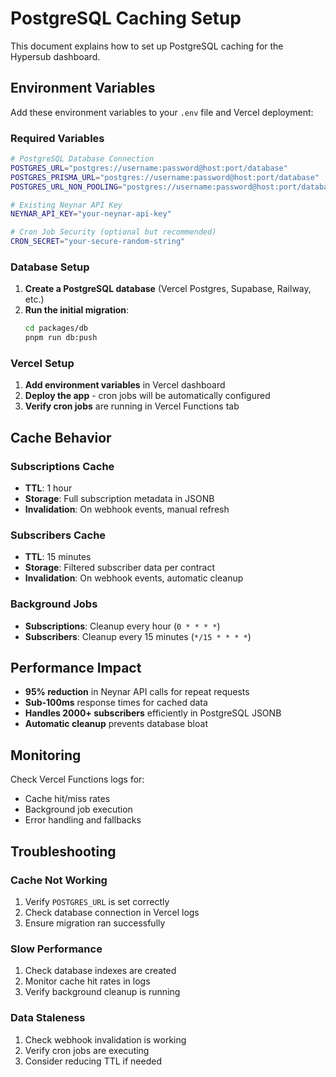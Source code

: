 # PostgreSQL Caching Setup

This document explains how to set up PostgreSQL caching for the Hypersub dashboard.

## Environment Variables

Add these environment variables to your `.env` file and Vercel deployment:

### Required Variables

```bash
# PostgreSQL Database Connection
POSTGRES_URL="postgres://username:password@host:port/database"
POSTGRES_PRISMA_URL="postgres://username:password@host:port/database"
POSTGRES_URL_NON_POOLING="postgres://username:password@host:port/database"

# Existing Neynar API Key
NEYNAR_API_KEY="your-neynar-api-key"

# Cron Job Security (optional but recommended)
CRON_SECRET="your-secure-random-string"
```

### Database Setup

1. **Create a PostgreSQL database** (Vercel Postgres, Supabase, Railway, etc.)
2. **Run the initial migration**:
   ```bash
   cd packages/db
   pnpm run db:push
   ```

### Vercel Setup

1. **Add environment variables** in Vercel dashboard
2. **Deploy the app** - cron jobs will be automatically configured
3. **Verify cron jobs** are running in Vercel Functions tab

## Cache Behavior

### Subscriptions Cache
- **TTL**: 1 hour
- **Storage**: Full subscription metadata in JSONB
- **Invalidation**: On webhook events, manual refresh

### Subscribers Cache  
- **TTL**: 15 minutes
- **Storage**: Filtered subscriber data per contract
- **Invalidation**: On webhook events, automatic cleanup

### Background Jobs
- **Subscriptions**: Cleanup every hour (`0 * * * *`)
- **Subscribers**: Cleanup every 15 minutes (`*/15 * * * *`)

## Performance Impact

- **95% reduction** in Neynar API calls for repeat requests
- **Sub-100ms** response times for cached data
- **Handles 2000+ subscribers** efficiently in PostgreSQL JSONB
- **Automatic cleanup** prevents database bloat

## Monitoring

Check Vercel Functions logs for:
- Cache hit/miss rates
- Background job execution
- Error handling and fallbacks

## Troubleshooting

### Cache Not Working
1. Verify `POSTGRES_URL` is set correctly
2. Check database connection in Vercel logs
3. Ensure migration ran successfully

### Slow Performance
1. Check database indexes are created
2. Monitor cache hit rates in logs
3. Verify background cleanup is running

### Data Staleness
1. Check webhook invalidation is working
2. Verify cron jobs are executing
3. Consider reducing TTL if needed
